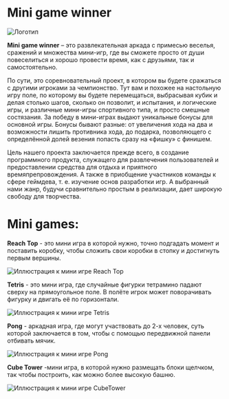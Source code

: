 # Mini game winner
![Логотип](https://github.com/Spoky-Loki/mini_game_winner/blob/master/Assets/MainMenu/Sprites/logo.png)

**Mini game winner** – это развлекательная аркада с примесью веселья, сражений и множества мини-игр, где вы сможете просто от души повеселиться и хорошо провести время, как с друзьями, так и самостоятельно.

По сути, это соревновательный проект, в котором вы будете сражаться с другими игроками за чемпионство. Тут вам и похожее на настольную игру поле, по которому вы будете перемещаться, выбрасывая кубик и делая столько шагов, сколько он позволит, и испытания, и логические игры, и различные мини-игры спортивного типа, и просто смешные состязания. За победу в мини-играх выдают уникальные бонусы для основной игры. Бонусы бывают разные: от увеличения хода на два и возможности лишить противника хода, до подарка, позволяющего с определённой долей везения попасть сразу на «фишку» с финишем.

Цель нашего проекта заключается прежде всего, в создание программного продукта, служащего для развлечения пользователей и предоставлении средства для отдыха и приятного времяпрепровождения. А также в приобщение участников команды к сфере геймдева, т. е. изучение основ разработки игр. А выбранный нами жанр, будучи сравнительно простым в реализации, дает широкую свободу для творчества.

# Mini games:

**Reach Top** - это мини игра в которой нужно, точно подгадать момент и поставить коробку, чтобы сложить свои коробки в стопку и достигнуть первым вершины.

![Иллюстрация к мини игре Reach Top](https://github.com/Spoky-Loki/mini_game_winner/blob/master/Assets/MainMenu/Sprites/ReachTop.png)

**Tetris** - это мини игра, где случайные фигурки тетрамино падают сверху на прямоугольное поле. В полёте игрок может поворачивать фигурку и двигать её по горизонтали.

![Иллюстрация к мини игре Tetris](https://github.com/Spoky-Loki/mini_game_winner/blob/master/Assets/MainMenu/Sprites/Tetris.png)

**Pong** - аркадная игра, где могут участвовать до 2-х человек, суть которой заключается в том, чтобы с помощью передвижной панели отбивать мячик.

![Иллюстрация к мини игре Pong](https://github.com/Spoky-Loki/mini_game_winner/blob/master/Assets/MainMenu/Sprites/Pong.png)


**Cube Tower** -мини игра, в которой нужно размещать блоки щелчком, так чтобы построить, как можно более высокую башню.

![Иллюстрация к мини игре CubeTower](https://github.com/Spoky-Loki/mini_game_winner/blob/master/Assets/MainMenu/Sprites/CubeTower.png)
